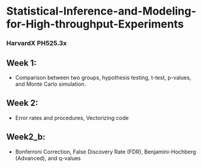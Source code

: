# Statistical-Inference-and-Modeling-for-High-throughput-Experiments
### HarvardX PH525.3x

## Week 1:
* Comparison between two groups, hypothesis testing, t-test, p-values,  and Monte Carlo simulation.

## Week 2:
* Error rates and procedures, Vectorizing code

## Week2_b:
* Bonferroni Correction, False Discovery Rate (FDR), Benjamini-Hochberg (Advanced),  and q-values
